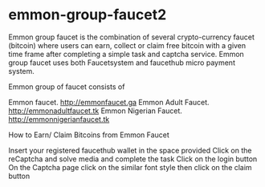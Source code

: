 # emmon-group-faucet2
Emmon group faucet is the combination of several crypto-currency faucet (bitcoin) where users can earn, collect or claim free bitcoin with a given time frame after completing a simple task and captcha service. Emmon group faucet uses both Faucetsystem and faucethub micro payment system. 



Emmon group of faucet consists of

Emmon faucet. http://emmonfaucet.ga
Emmon Adult Faucet. http://emmonadultfaucet.tk
Emmon Nigerian Faucet. http://emmonnigerianfaucet.tk



How to Earn/ Claim Bitcoins from Emmon Faucet

Insert your registered faucethub wallet in the space provided
Click on the reCaptcha and solve media and complete the task
Click on the login button
On the Captcha page click on the similar font style then click on the claim button
